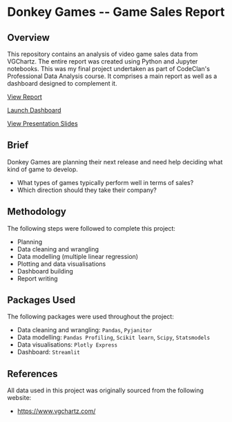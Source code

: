 # Donkey Games -- Game Sales Report

## Overview

This repository contains an analysis of video game sales data from VGChartz. The entire report was created using Python and Jupyter notebooks. This was my final project undertaken as part of CodeClan's Professional Data Analysis course. It comprises a main report as well as a dashboard designed to complement it.

[View Report](https://mrcslx.github.io/game_sales_report.html)

[Launch Dashboard](https://share.streamlit.io/mrcslx/game_sales/main/dashboard/game_sales_dashboard.py)

[View Presentation Slides](https://mrcslx.github.io/game_sales_slides.pdf)

## Brief

Donkey Games are planning their next release and need help deciding what kind of game to develop.
- What types of games typically perform well in terms of sales?
- Which direction should they take their company?

## Methodology

The following steps were followed to complete this project:
- Planning
- Data cleaning and wrangling
- Data modelling (multiple linear regression)
- Plotting and data visualisations
- Dashboard building
- Report writing

## Packages Used

The following packages were used throughout the project:
- Data cleaning and wrangling: `Pandas`, `Pyjanitor`
- Data modelling: `Pandas Profiling`, `Scikit learn`, `Scipy`, `Statsmodels`
- Data visualisations: `Plotly Express`
- Dashboard: `Streamlit`

## References

All data used in this project was originally sourced from the following website:

- https://www.vgchartz.com/
